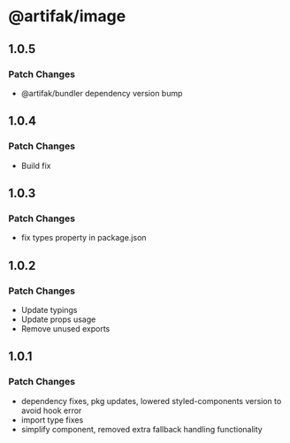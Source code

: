 # @artifak/image

## 1.0.5

### Patch Changes

- @artifak/bundler dependency version bump

## 1.0.4

### Patch Changes

- Build fix

## 1.0.3

### Patch Changes

- fix types property in package.json

## 1.0.2

### Patch Changes

- Update typings
- Update props usage
- Remove unused exports

## 1.0.1

### Patch Changes

- dependency fixes, pkg updates, lowered styled-components version to avoid hook error
- import type fixes
- simplify component, removed extra fallback handling functionality
